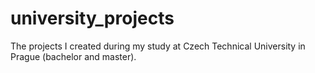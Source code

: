 # university_projects
The projects I created during my study at Czech Technical University in Prague (bachelor and master).
